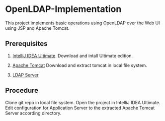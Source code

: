 # OpenLDAP-Implementation
This project implements basic operations using OpenLDAP over the Web UI using JSP and Apache Tomcat.

## Prerequisites

1. [IntelliJ IDEA Ultimate](https://www.jetbrains.com/idea/download).
Download and intall Ultimate edition.

2. [Apache Tomcat](http://mirrors.wuchna.com/apachemirror/tomcat/tomcat-9/v9.0.11/bin/apache-tomcat-9.0.11.tar.gz)
Download and extract tomcat in local file system.

3. [LDAP Server]()

## Procedure

Clone git repo in local file system.
Open the project in IntelliJ IDEA Ultimate.
Edit configuration for Application Server to the extracted Apache Tomcat Server according directory.
